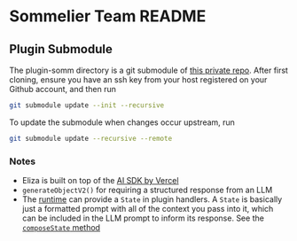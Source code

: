 # Sommelier Team README

## Plugin Submodule

The plugin-somm directory is a git submodule of [this private repo](https://github.com/PeggyJV/Eliza_plugin). After first cloning, ensure you have an ssh key from your host registered on your Github account, and then run

```bash
git submodule update --init --recursive
```

To update the submodule when changes occur upstream, run

```bash
git submodule update --recursive --remote
```

### Notes

- Eliza is built on top of the [AI SDK by Vercel](https://sdk.vercel.ai/docs/introduction)
- `generateObjectV2()` for requiring a structured response from an LLM
- The [runtime](https://github.com/PeggyJV/eliza/blob/c51e3081a171d7323aabaeb90f15d483b3fd7359/packages/core/src/runtime.ts#L54) can provide a `State` in plugin handlers. A `State` is basically just a formatted prompt with all of the context you pass into it, which can be included in the LLM prompt to inform its response. See the [`composeState` method](https://github.com/PeggyJV/eliza/blob/c51e3081a171d7323aabaeb90f15d483b3fd7359/packages/core/src/runtime.ts#L750)
